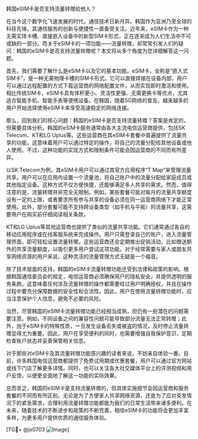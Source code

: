 韩国eSIM卡是否支持流量转赠给他人？

在当今这个数字化飞速发展的时代，通信技术日新月异。韩国作为亚洲乃至全球的科技先锋，其通信服务的创新与便捷性一直备受关注。近年来，eSIM卡作为一种无需实体卡槽、直接嵌入设备中的新型SIM卡形式，正在逐渐成为人们生活中不可或缺的一部分。而关于eSIM卡的一项功能——流量转赠，却常常引发人们的疑问：韩国的eSIM卡是否支持流量转赠呢？本文将从多个角度为您详细解答这一问题。

首先，我们需要了解什么是eSIM卡以及它的基本功能。eSIM卡，全称是“嵌入式SIM卡”，是一种无需物理卡槽的SIM卡形式。它可以直接焊接在设备内部，用户可以通过远程配置的方式下载运营商的网络配置文件，从而实现即时激活和使用。相比传统SIM卡，eSIM卡具有体积更小、灵活性更强、无需更换卡等优点，尤其适合智能手机、智能手表等便携设备。在韩国，随着5G网络的普及，越来越多的用户开始选择使用eSIM卡来享受高速稳定的网络连接。

那么，回到我们的核心问题：韩国的eSIM卡是否支持流量转赠？答案是肯定的，但需要具体分析。韩国的eSIM卡服务通常由各大主流电信运营商提供，包括SK Telecom、KT和LG Uplus等。这些运营商在其eSIM卡套餐中普遍提供了流量共享的功能，这意味着用户可以通过特定的操作，将自己的流量分配给其他设备或他人使用。不过，这种功能的实现方式和限制条件可能会因运营商的不同而有所差异。

以SK Telecom为例，其eSIM卡用户可以通过其官方应用程序“T Map”来管理流量共享。用户可以在应用内设置一个流量池，将自己账户中的流量分配给家庭成员或其他指定设备。这种方式不仅方便快捷，还能够满足多人共享的需求。然而，值得注意的是，流量转赠并非完全无限制。例如，某些套餐可能对每月的流量共享额度设有一定的上限，或者要求所有参与共享的设备必须在同一运营商网络下才能正常使用。此外，部分套餐可能不支持跨设备类型（如手机与平板）的流量共享，这需要用户在购买前仔细阅读相关条款。

KT和LG Uplus等其他运营商也提供了类似的流量共享功能。它们通常通过各自的移动应用程序或在线客服系统来完成操作。用户只需登录自己的账户，进入流量管理界面，即可轻松设置流量转赠。这些运营商还会定期推出促销活动，比如赠送额外的共享流量额度，以吸引更多用户尝试这项功能。对于经常需要与家人或朋友共享网络资源的用户来说，这种灵活的流量管理方式无疑是一个福音。

除了技术层面的支持，韩国的eSIM卡流量转赠功能还受到法律和政策的影响。根据韩国通信委员会的规定，电信运营商必须确保用户的隐私安全，并提供透明的服务条款。这意味着任何涉及流量转赠的操作都需要经过用户明确授权，并且在操作过程中要充分保障数据的安全性和合法性。因此，用户在使用流量转赠功能时，应当注意保护个人信息，避免不必要的风险。

当然，尽管韩国的eSIM卡流量转赠功能已经相当成熟，但仍有一些潜在的问题需要注意。例如，不同设备之间的兼容性问题可能导致部分流量无法正常转赠；此外，由于eSIM卡的特殊性质，一旦发生设备丢失或被盗的情况，及时停止流量转赠显得尤为重要。因此，用户在享受便利的同时，也需要增强自我保护意识，定期检查账户状态并妥善保管相关信息。

对于那些对eSIM卡及其流量转赠功能感兴趣的读者来说，不妨亲自体验一番。目前，许多韩国电信运营商都提供了免费试用期或优惠套餐，用户可以通过官方网站或线下门店了解更多详情。同时，也可以关注各大社交媒体平台上的评测视频和用户反馈，以便更全面地了解这一功能的实际效果。

总而言之，韩国的eSIM卡是支持流量转赠的，但具体实施细节会因运营商和服务套餐的不同而有所区别。无论是为了方便家人共享网络资源，还是为了应对突发情况下的紧急需求，合理利用流量转赠功能都能为我们的日常生活带来诸多便利。在未来，随着技术的不断进步和政策的不断完善，相信eSIM卡的功能将会更加丰富多样，为更多用户提供优质的通信服务体验。

[TG💪+ @jx0703 ![Image](https://github.com/user-attachments/assets/dbca1d08-cadb-493c-b0ec-ad6f7a83f270)]